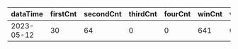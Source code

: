 |dataTime|firstCnt|secondCnt|thirdCnt|fourCnt|winCnt|vrate|wrate|
|-|-|-|-|-|-|-|-|
|2023-05-12|30|64|0|0|641|0%|0%|